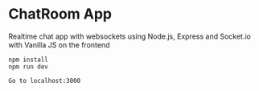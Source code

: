 # ChatRoom App
Realtime chat app with websockets using Node.js, Express and Socket.io with Vanilla JS on the frontend
```
npm install
npm run dev

Go to localhost:3000
```
